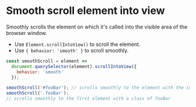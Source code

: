 # Smooth scroll element into view

Smoothly scrolls the element on which it's called into the visible area of the browser window.

* Use `Element.scrollIntoView()` to scroll the element.
* Use `{ behavior: 'smooth' }` to scroll smoothly.

```js
const smoothScroll = element =>
  document.querySelector(element).scrollIntoView({
    behavior: 'smooth'
  });
```

```js
smoothScroll('#fooBar'); // scrolls smoothly to the element with the id fooBar
smoothScroll('.fooBar');
// scrolls smoothly to the first element with a class of fooBar
```
